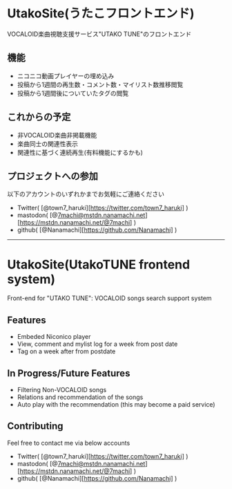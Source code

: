 # UtakoSite(うたこフロントエンド)
VOCALOID楽曲視聴支援サービス"UTAKO TUNE"のフロントエンド

## 機能
- ニコニコ動画プレイヤーの埋め込み
- 投稿から1週間の再生数・コメント数・マイリスト数推移閲覧
- 投稿から1週間後についていたタグの閲覧

## これからの予定
- 非VOCALOID楽曲非掲載機能
- 楽曲同士の関連性表示
- 関連性に基づく連続再生(有料機能にするかも)

## プロジェクトへの参加
以下のアカウントのいずれかまでお気軽にご連絡ください
- Twitter( [@town7_haruki][https://twitter.com/town7_haruki] )
- mastodon( [@7machi@mstdn.nanamachi.net][https://mstdn.nanamachi.net/@7machi] )
- github( [@Nanamachi][https://github.com/Nanamachi] )

---

# UtakoSite(UtakoTUNE frontend system)
Front-end for "UTAKO TUNE": VOCALOID songs search support system

## Features
- Embeded Niconico player
- View, comment and mylist log for a week from post date
- Tag on a week after from postdate

## In Progress/Future Features
- Filtering Non-VOCALOID songs
- Relations and recommendation of the songs
- Auto play with the recommendation (this may become a paid service)

## Contributing
Feel free to contact me via below accounts
- Twitter( [@town7_haruki][https://twitter.com/town7_haruki] )
- mastodon( [@7machi@mstdn.nanamachi.net][https://mstdn.nanamachi.net/@7machi] )
- github( [@Nanamachi][https://github.com/Nanamachi] )
